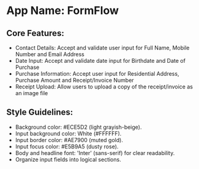 # **App Name**: FormFlow

## Core Features:

- Contact Details: Accept and validate user input for Full Name, Mobile Number and Email Address
- Date Input: Accept and validate date input for Birthdate and Date of Purchase
- Purchase Information: Accept user input for Residential Address, Purchase Amount and Receipt/Invoice Number
- Receipt Upload: Allow users to upload a copy of the receipt/invoice as an image file

## Style Guidelines:

- Background color: #ECE5D2 (light grayish-beige).
- Input background color: White (#FFFFFF).
- Input border color: #AE7900 (muted gold).
- Input focus color: #E5B9A5 (dusty rose).
- Body and headline font: 'Inter' (sans-serif) for clear readability.
- Organize input fields into logical sections.